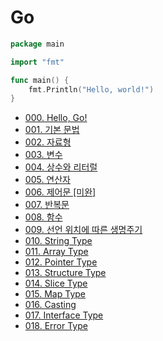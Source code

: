 # Go

```go
package main

import "fmt"

func main() {
    fmt.Println("Hello, world!")
}
```

- [000. Hello, Go!](https://github.com/technical-learn-room/go-learn/blob/main/document/000.%20Hello%2C%20world!.go)  
- [001. 기본 문법](https://github.com/technical-learn-room/go-learn/blob/main/document/001.%20%EA%B8%B0%EB%B3%B8%20%EB%AC%B8%EB%B2%95.md)  
- [002. 자료형](https://github.com/technical-learn-room/go-learn/blob/main/document/002.%20%EC%9E%90%EB%A3%8C%ED%98%95.md)  
- [003. 변수](https://github.com/technical-learn-room/go-learn/blob/main/document/003.%20%EB%B3%80%EC%88%98.md)  
- [004. 상수와 리터럴](https://github.com/technical-learn-room/go-learn/blob/main/document/004.%20%EC%83%81%EC%88%98%EC%99%80%20%EB%A6%AC%ED%84%B0%EB%9F%B4.md)  
- [005. 연산자](https://github.com/technical-learn-room/go-learn/blob/main/document/005.%20%EC%97%B0%EC%82%B0%EC%9E%90.md)  
- [006. 제어문 [미완]](https://github.com/technical-learn-room/go-learn/blob/main/document/006.%20%EC%A0%9C%EC%96%B4%EB%AC%B8.md)  
- [007. 반복문](https://github.com/technical-learn-room/go-learn/blob/main/document/007.%20%EB%B0%98%EB%B3%B5%EB%AC%B8.md)  
- [008. 함수](https://github.com/technical-learn-room/go-learn/blob/main/document/008.%20%ED%95%A8%EC%88%98.md)  
- [009. 선언 위치에 따른 생명주기](https://github.com/technical-learn-room/go-learn/blob/main/document/009.%20%EC%84%A0%EC%96%B8%20%EC%9C%84%EC%B9%98%EC%97%90%20%EB%94%B0%EB%A5%B8%20%EC%83%9D%EB%AA%85%EC%A3%BC%EA%B8%B0.md)  
- [010. String Type](https://github.com/technical-learn-room/go-learn/blob/main/document/010.%20String%20Type.md)  
- [011. Array Type](https://github.com/technical-learn-room/go-learn/blob/main/document/011.%20Array%20Type.md)  
- [012. Pointer Type](https://github.com/technical-learn-room/go-learn/blob/main/document/012.%20Pointer%20Type.md)  
- [013. Structure Type](https://github.com/technical-learn-room/go-learn/blob/main/document/013.%20Structure%20Type.md)  
- [014. Slice Type](https://github.com/technical-learn-room/go-learn/blob/main/document/014.%20Slice%20Type.md)  
- [015. Map Type](https://github.com/technical-learn-room/go-learn/blob/main/document/015.%20Map%20Type.md)  
- [016. Casting](https://github.com/technical-learn-room/go-learn/blob/main/document/016.%20Casting.md)  
- [017. Interface Type](https://github.com/technical-learn-room/go-learn/blob/main/document/017.%20Interface%20Type.md)  
- [018. Error Type](https://github.com/technical-learn-room/go-learn/blob/main/document/018.%20Error%20Type.md)  
